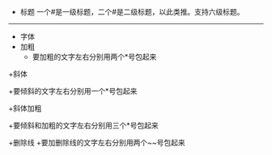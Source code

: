 + 标题
一个#是一级标题，二个#是二级标题，以此类推。支持六级标题。
---------------------------------------
+ 字体
+ 加粗   
   + 要加粗的文字左右分别用两个*号包起来

+斜体

   +要倾斜的文字左右分别用一个*号包起来

+斜体加粗
 
 
 
   +要倾斜和加粗的文字左右分别用三个*号包起来

+删除线
   +要加删除线的文字左右分别用两个~~号包起来
